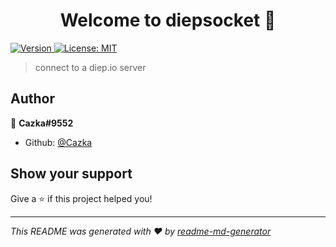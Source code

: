 <h1 align="center">Welcome to diepsocket 👋</h1>
<p>
  <a href="https://www.npmjs.com/package/diepsocket" target="_blank">
    <img alt="Version" src="https://img.shields.io/npm/v/diepsocket.svg">
  </a>
  <a href="#" target="_blank">
    <img alt="License: MIT" src="https://img.shields.io/badge/License-MIT-yellow.svg" />
  </a>
</p>

> connect to a diep.io server

## Author

👤 **Cazka#9552**

* Github: [@Cazka](https://github.com/Cazka)

## Show your support

Give a ⭐️ if this project helped you!

***
_This README was generated with ❤️ by [readme-md-generator](https://github.com/kefranabg/readme-md-generator)_